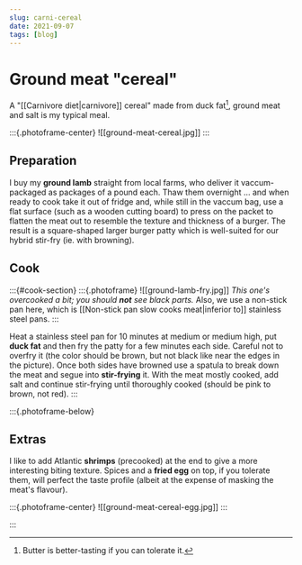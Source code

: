 ```yaml
---
slug: carni-cereal
date: 2021-09-07
tags: [blog]
---
```


# Ground meat "cereal"

A "[[Carnivore diet|carnivore]] cereal" made from duck fat[^butter], ground meat and salt is my typical meal.

[^butter]: Butter is better-tasting if you can tolerate it. 

:::{.photoframe-center}
![[ground-meat-cereal.jpg]]
:::

## Preparation

I buy my **ground lamb** straight from local farms, who deliver it vaccum-packaged as packages of a pound each. Thaw them overnight ... and when ready to cook take it out of fridge and, while still in the vaccum bag, use a flat surface (such as a wooden cutting board) to press on the packet to flatten the meat out to resemble the texture and thickness of a burger. The result is a square-shaped larger burger patty which is well-suited for our hybrid stir-fry (ie. with browning).

## Cook

:::{#cook-section}
:::{.photoframe}
![[ground-lamb-fry.jpg]]
*This one's overcooked a bit; you should **not** see black parts.* Also, we use a non-stick pan here, which is [[Non-stick pan slow cooks meat|inferior to]] stainless steel pans.
:::

Heat a stainless steel pan for 10 minutes at medium or medium high, put **duck fat** and then fry the patty for a few minutes each side. Careful not to overfry it (the color should be brown, but not black like near the edges in the picture). Once both sides have browned use a spatula to break down the meat and segue into **stir-frying** it. With the meat mostly cooked, add salt and continue stir-frying until thoroughly cooked (should be pink to brown, not red). 
:::

:::{.photoframe-below}
## Extras

I like to add Atlantic **shrimps** (precooked) at the end to give a more interesting biting texture. Spices and a **fried egg** on top, if you tolerate them, will perfect the taste profile (albeit at the expense of masking the meat's flavour).

:::{.photoframe-center}
![[ground-meat-cereal-egg.jpg]]
:::


:::
